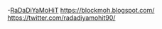 -[RaDaDiYaMoHiT](https://github.com/RaDaDiYaMoHiT)
  https://blockmoh.blogspot.com/
  https://twitter.com/radadiyamohit90/
  
